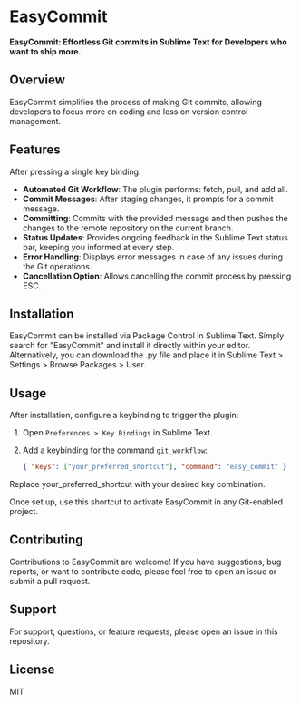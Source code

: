 # EasyCommit

**EasyCommit: Effortless Git commits in Sublime Text for Developers who want to ship more.**

## Overview
EasyCommit simplifies the process of making Git commits, allowing developers to focus more on coding and less on version control management.

## Features
After pressing a single key binding:
- **Automated Git Workflow**: The plugin performs: fetch, pull, and add all.
- **Commit Messages**: After staging changes, it prompts for a commit message.
- **Committing**: Commits with the provided message and then pushes the changes to the remote repository on the current branch.
- **Status Updates**: Provides ongoing feedback in the Sublime Text status bar, keeping you informed at every step.
- **Error Handling**: Displays error messages in case of any issues during the Git operations.
- **Cancellation Option**: Allows cancelling the commit process by pressing ESC.

## Installation
EasyCommit can be installed via Package Control in Sublime Text. Simply search for "EasyCommit" and install it directly within your editor. Alternatively, you can download the .py file and place it in Sublime Text > Settings > Browse Packages > User.

## Usage
After installation, configure a keybinding to trigger the plugin:
1. Open `Preferences > Key Bindings` in Sublime Text.
2. Add a keybinding for the command `git_workflow`:

   ```json
   { "keys": ["your_preferred_shortcut"], "command": "easy_commit" }
   ```

Replace your_preferred_shortcut with your desired key combination.

Once set up, use this shortcut to activate EasyCommit in any Git-enabled project.

## Contributing

Contributions to EasyCommit are welcome! If you have suggestions, bug reports, or want to contribute code, please feel free to open an issue or submit a pull request.

## Support

For support, questions, or feature requests, please open an issue in this repository.

## License

MIT

